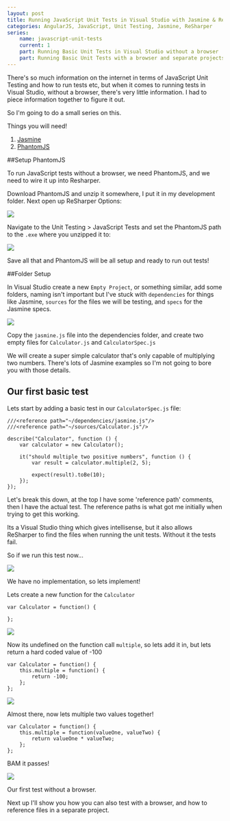 ```yaml
---
layout: post
title: Running JavaScript Unit Tests in Visual Studio with Jasmine & ReSharper
categories: AngularJS, JavaScript, Unit Testing, Jasmine, ReSharper
series: 
	name: javascript-unit-tests
	current: 1
    part: Running Basic Unit Tests in Visual Studio without a browser
	part: Running Basic Unit Tests with a browser and separate projects
---
```


There's so much information on the internet in terms of JavaScript Unit Testing and how to run tests etc, but when it comes to running tests in Visual Studio, without a browser, there's very little information. I had to piece information together to figure it out.

So I'm going to do a small series on this.

Things you will need!

1. [Jasmine][0]
2. [PhantomJS][1]

##Setup PhantomJS

To run JavaScript tests without a browser, we need PhantomJS, and we need to wire it up into Resharper.

<!--excerpt-->

Download PhantomJS and unzip it somewhere, I put it in my development folder. Next open up ReSharper Options:

![][2]

Navigate to the Unit Testing > JavaScript Tests and set the PhantomJS path to the `.exe` where you unzipped it to:

![][3]

Save all that and PhantomJS will be all setup and ready to run out tests!

##Folder Setup

In Visual Studio create a new `Empty Project`, or something similar, add some folders, naming isn't important but I've stuck with `dependencies` for things like Jasmine, `sources` for the files we will be testing, and `specs` for the Jasmine specs.

![][4]

Copy the `jasmine.js` file into the dependencies folder, and create two empty files for `Calculator.js` and `CalculatorSpec.js`

We will create a super simple calculator that's only capable of multiplying two numbers. There's lots of Jasmine examples so I'm not going to bore you with those details. 

## Our first basic test

Lets start by adding a basic test in our `CalculatorSpec.js` file:

	
	///<reference path="~/dependencies/jasmine.js"/>
	///<reference path="~/sources/Calculator.js"/>
	
	describe("Calculator", function () {
	    var calculator = new Calculator();
	
	    it("should multiple two positive numbers", function () {
	        var result = calculator.multiple(2, 5);
	
	        expect(result).toBe(10);
	    });
	});

Let's break this down, at the top I have some 'reference path' comments, then I have the actual test. The reference paths is what got me initially when trying to get this working.

Its a Visual Studio thing which gives intellisense, but it also allows ReSharper to find the files when running the unit tests. Without it the tests fail. 

So if we run this test now...

![][5]

We have no implementation, so lets implement!

Lets create a new function for the `Calculator`

	var Calculator = function() {
	
	};

![][6]

Now its undefined on the function call `multiple`, so lets add it in, but lets return a hard coded value of -100

	var Calculator = function() {
	    this.multiple = function() {
	        return -100;
	    };
	};

![][7]

Almost there, now lets multiple two values together!

	var Calculator = function() {
	    this.multiple = function(valueOne, valueTwo) {
	        return valueOne * valueTwo;
	    };
	};

BAM it passes!

![][8]

Our first test without a browser.

Next up I'll show you how you can also test with a browser, and how to reference files in a separate project.


[0]: http://pivotal.github.io/jasmine/
[1]: http://phantomjs.org/
[2]: /images/jasmine-01-01.png
[3]: /images/jasmine-01-02.png
[4]: /images/jasmine-01-03.png
[5]: /images/jasmine-01-04.png
[6]: /images/jasmine-01-05.png
[7]: /images/jasmine-01-06.png
[8]: /images/jasmine-01-07.png